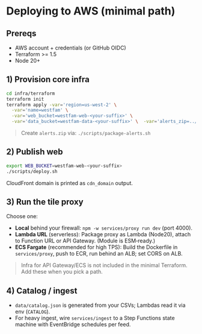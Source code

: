# Deploying to AWS (minimal path)

## Prereqs
- AWS account + credentials (or GitHub OIDC)
- Terraform >= 1.5
- Node 20+

## 1) Provision core infra
```bash
cd infra/terraform
terraform init
terraform apply -var='region=us-west-2' \
  -var='name=westfam' \
  -var='web_bucket=westfam-web-<your-suffix>' \
  -var='data_bucket=westfam-data-<your-suffix>' \  -var='alerts_zip=../../services/alerts/dist-zip/alerts.zip'
```
> Create `alerts.zip` via: `./scripts/package-alerts.sh`

## 2) Publish web
```bash
export WEB_BUCKET=westfam-web-<your-suffix>
./scripts/deploy.sh
```
CloudFront domain is printed as `cdn_domain` output.

## 3) Run the tile proxy
Choose one:
- **Local** behind your firewall: `npm -w services/proxy run dev` (port 4000).
- **Lambda URL** (serverless): Package proxy as Lambda (Node20), attach to Function URL or API Gateway. (Module is ESM‑ready.)
- **ECS Fargate** (recommended for high TPS): Build the Dockerfile in `services/proxy`, push to ECR, run behind an ALB; set CORS on ALB.

> Infra for API Gateway/ECS is not included in the minimal Terraform. Add these when you pick a path.

## 4) Catalog / ingest
- `data/catalog.json` is generated from your CSVs; Lambdas read it via env (`CATALOG`).
- For heavy ingest, wire `services/ingest` to a Step Functions state machine with EventBridge schedules per feed.
